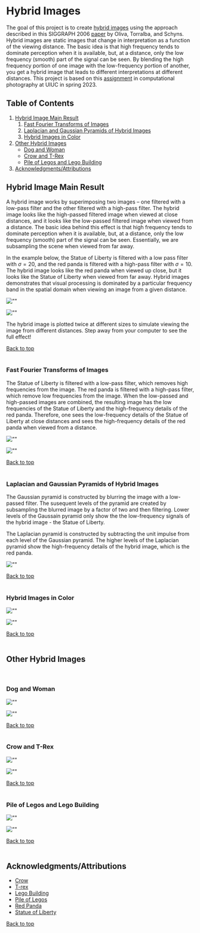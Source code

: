# Hybrid Images

The goal of this project is to create [hybrid images](http://olivalab.mit.edu/hybrid_gallery/gallery.html) using the approach described in this SIGGRAPH 2006 [paper](http://olivalab.mit.edu/publications/OlivaTorralb_Hybrid_Siggraph06.pdf) by Oliva, Torralba, and Schyns. Hybrid images are static images that change in interpretation as a function of the viewing distance. The basic idea is that high frequency tends to dominate perception when it is available, but, at a distance, only the low frequency (smooth) part of the signal can be seen. By blending the high frequency portion of one image with the low-frequency portion of another, you get a hybrid image that leads to different interpretations at different distances. This project is based on this [assignment](https://yxw.cs.illinois.edu/course/CS445/Content/projects/hybrid/ComputationalPhotography_ProjectHybrid.html) in computational photography at UIUC in spring 2023.


## Table of Contents
1. [Hybrid Image Main Result](#hybrid-image-main-result)
    1. [Fast Fourier Transforms of Images](#fast-fourier-transforms-of-images)
    1. [Laplacian and Gaussian Pyramids of Hybrid Images](#laplacian-and-gaussian-pyramids-of-hybrid-images)
    1. [Hybrid Images in Color](#hybrid-images-in-color)
1. [Other Hybrid Images](#other-hybrid-images)
    - [Dog and Woman](#dog-and-woman)
    - [Crow and T-Rex](#crow-and-t-rex)
    - [Pile of Legos and Lego Building](#pile-of-legos-and-lego-building)
1. [Acknowledgments/Attributions](#acknowledgmentsattributions)


## Hybrid Image Main Result
A hybrid image works by superimposing two images – one filtered with a low-pass filter and the other filtered with a high-pass filter. The hybrid image looks like the high-passed filtered image when viewed at close distances, and it looks like the low-passed filtered image when viewed from a distance. The basic idea behind this effect is that high frequency tends to dominate perception when it is available, but, at a distance, only the low frequency (smooth) part of the signal can be seen. Essentially, we are subsampling the scene when viewed from far away.

In the example below, the Statue of Liberty is filtered with a low pass filter with $\sigma=20$, and the red panda is filtered with a high-pass filter with $\sigma=10$. The hybrid image looks like the red panda when viewed up close, but it looks like the Statue of Liberty when viewed from far away. Hybrid images demonstrates that visual processing is dominated by a particular frequency band in the spatial domain when viewing an image from a given distance.


![""](output/original_filtered.png "title")

![""](output/hybrid_image_panel-red_panda_statue.png "title")

The hybrid image is plotted twice at different sizes to simulate viewing the image from different distances. Step away from your computer to see the full effect!

[Back to top](#table-of-contents)
<br>
<br>

### Fast Fourier Transforms of Images

The Statue of Liberty is filtered with a low-pass filter, which removes high frequencies from the image. The red panda is filtered with a high-pass filter, which remove low frequencies from the image. When the low-passed and high-passed images are combined, the resulting image has the low frequencies of the Statue of Liberty and the high-frequency details of the red panda. Therefore, one sees the low-frequency details of the Statue of Liberty at close distances and sees the high-frequency details of the red panda when viewed from a distance. 

![""](output/fft_original_filtered.png "title")

![""](output/fft_hybrid_image.png "title")


[Back to top](#table-of-contents)
<br>
<br>

### Laplacian and Gaussian Pyramids of Hybrid Images

The Gaussian pyramid is constructed by blurring the image with a low-passed filter. The susequent levels of the pyramid are created by subsampling the blurred image by a factor of two and then filtering. Lower levels of the Gaussain pyramid only show the the low-frequency signals of the hybrid image - the Statue of Liberty.

The Laplacian pyramid is constructed by subtracting the unit impulse from each level of the Gaussian pyramid. The higher levels of the Laplacian pyramid show the high-frequency details of the hybrid image, which is the red panda.

![""](output/pyramid.png "title")

[Back to top](#table-of-contents)
<br>
<br>


### Hybrid Images in Color

![""](output/color_image_filtered.png "title")

![""](output/hybrid_image_color.png "title")

[Back to top](#table-of-contents)
<br>
<br>


## Other Hybrid Images

<br>

### Dog and Woman
![""](output/woman_dog.png "title")

![""](output/hybrid_image_panel-woman_dog.png "title")

[Back to top](#table-of-contents)
<br>
<br>


### Crow and T-Rex
![""](output/trex_crow.png "title")

![""](output/hybrid_image_panel-trex_crow.png "title")

[Back to top](#table-of-contents)
<br>
<br>


### Pile of Legos and Lego Building

![""](output/legos_lego_building.png "title")

![""](output/hybrid_image_panel-legos.png "title")

[Back to top](#table-of-contents)
<br>
<br>


## Acknowledgments/Attributions

- [Crow](https://www.audubon.org/field-guide/bird/fish-crow)
- [T-rex](https://www.renderhub.com/creativejungle/realistic-trex-dinosaur-3d-model)
- [Lego Building](https://ideas.lego.com/projects/5b1bbbac-4a84-4050-adde-3cef6d6bd45e)         
- [Pile of Legos](https://www.cnn.com/2022/06/18/opinions/lego-90th-anniversary-toys-schwartz/index.html)
- [Red Panda](https://www.zoo-leipzig.de/en/animal/red-panda/)  
- [Statue of Liberty](https://mymodernmet.com/statue-of-liberty-facts/) 

[Back to top](#table-of-contents)
